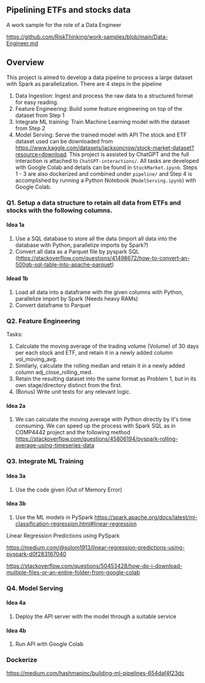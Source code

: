 ## Pipelining ETFs and stocks data
A work sample for the role of a Data Engineer

https://github.com/RiskThinking/work-samples/blob/main/Data-Engineer.md


## Overview
This project is aimed to develop a data pipeline to process a large dataset with Spark as parallelization. There are 4 steps in the pipeline 
1. Data Ingestion: Ingest and process the raw data to a structured format for easy reading.
2. Feature Engineering: Build some feature engineering on top of the dataset from Step 1
3. Integrate ML training: Train Machine Learning model with the dataset from Step 2
4. Model Serving: Serve the trained model with API
The stock and ETF dataset used can be downloaded from https://www.kaggle.com/datasets/jacksoncrow/stock-market-dataset?resource=download.  This project is assisted by ChatGPT and the full interaction is attached to `ChatGPT-interactions/`. All tasks are developed with Google Colab and details can be found in `StockMarket.ipynb`. Steps 1 - 3 are also dockerized and combined under `pipeline/` and Step 4 is accomplished by running a Python Notebook (`ModelServing.ipynb`) with Google Colab.



### Q1. Setup a data structure to retain all data from ETFs and stocks with the following columns.

#### Idea 1a
1. Use a SQL database to store all the data (import all data into the database with Python, parallelize imports by Spark?)
2. Convert all data as a Parquet file by pyspark SQL (https://stackoverflow.com/questions/41498672/how-to-convert-an-500gb-sql-table-into-apache-parquet)

#### Idead 1b
1. Load all data into a dataframe with the given columns with Python, parallelize import by Spark (Needs heavy RAMs)
2. Convert dataframe to Parquet

### Q2. Feature Engineering
Tasks:
1. Calculate the moving average of the trading volume (Volume) of 30 days per each stock and ETF, and retain it in a newly added column vol_moving_avg.
2. Similarly, calculate the rolling median and retain it in a newly added column adj_close_rolling_med.
3. Retain the resulting dataset into the same format as Problem 1, but in its own stage/directory distinct from the first.
4. (Bonus) Write unit tests for any relevant logic.

#### Idea 2a
1. We can calculate the moving average with Python directly by it's time consuming. We can speed up the process with Spark SQL as in COMP4442 project and the following method https://stackoverflow.com/questions/45806194/pyspark-rolling-average-using-timeseries-data

### Q3. Integrate ML Training

#### Idea 3a
1. Use the code given (Out of Memory Error)

#### Idea 3b
1. Use the ML models in PySpark
https://spark.apache.org/docs/latest/ml-classification-regression.html#linear-regression

Linear Regression Predictions using PySpark

https://medium.com/@solom1913/linear-regression-predictions-using-pyspark-d0f283167040

https://stackoverflow.com/questions/50453428/how-do-i-download-multiple-files-or-an-entire-folder-from-google-colab



### Q4. Model Serving

#### Idea 4a
1. Deploy the API server with the model through a suitable service

#### Idea 4b
1. Run API with Google Colab 



### Dockerize

https://medium.com/hashmapinc/building-ml-pipelines-654daf4f23dc
